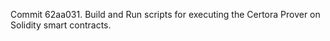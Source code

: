 Commit 62aa031.                    Build and Run scripts for executing the Certora Prover on Solidity smart contracts.
